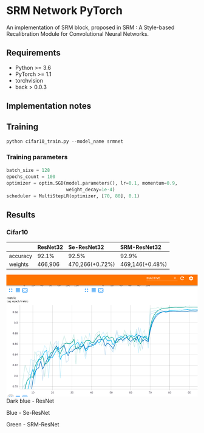 # SRM Network PyTorch
An implementation of SRM block, proposed in SRM : A Style-based Recalibration Module for Convolutional Neural Networks.

## Requirements
- Python >= 3.6
- PyTorch >= 1.1
- torchvision
- back > 0.0.3

## Implementation notes

## Training
```python
python cifar10_train.py --model_name srmnet
```
### Training parameters
```python
batch_size = 128
epochs_count = 100
optimizer = optim.SGD(model.parameters(), lr=0.1, momentum=0.9,
                      weight_decay=1e-4)
scheduler = MultiStepLR(optimizer, [70, 80], 0.1)
```
## Results
### Cifar10
|           |ResNet32|Se-ResNet32|SRM-ResNet32|
|:----------|:-------|:----------|:-----------|
|accuracy   |92.1%   |92.5%      |92.9%       |
|weights    |466,906 |470,266(+0.72%)|469,146(+0.48%)|

<img src="imgs/plot.png">
Dark blue - ResNet

Blue - Se-ResNet

Green - SRM-ResNet


